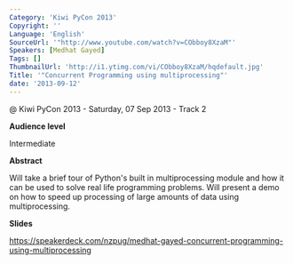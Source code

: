 ```yaml
---
Category: 'Kiwi PyCon 2013'
Copyright: ''
Language: 'English'
SourceUrl: '"http://www.youtube.com/watch?v=CObboy8XzaM"'
Speakers: [Medhat Gayed]
Tags: []
ThumbnailUrl: 'http://i1.ytimg.com/vi/CObboy8XzaM/hqdefault.jpg'
Title: '"Concurrent Programming using multiprocessing"'
date: '2013-09-12'
---
```

@ Kiwi PyCon 2013 - Saturday, 07 Sep 2013 - Track 2

**Audience level**

Intermediate

**Abstract**

Will take a brief tour of Python's built in multiprocessing module and how it can be used to solve real life programming problems. Will present a demo on how to speed up processing of large amounts of data using multiprocessing.

**Slides**

https://speakerdeck.com/nzpug/medhat-gayed-concurrent-programming-using-multiprocessing